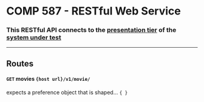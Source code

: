 # COMP 587 - RESTful Web Service
### This RESTful API connects to the [presentation tier](https://github.com/chizuo/COMP587-Project-App) of the [system under test](https://github.com/chizuo/COMP587-Project)

---
## Routes
#### `GET` movies `{host url}/v1/movie/`
expects a preference object that is shaped...
`{ }`
